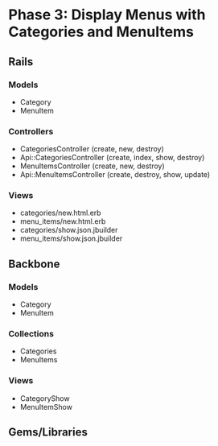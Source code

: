 # Phase 3: Display Menus with Categories and MenuItems

## Rails
### Models
* Category
* MenuItem

### Controllers
* CategoriesController (create, new, destroy)
* Api::CategoriesController (create, index, show, destroy)
* MenuItemsController (create, new, destroy)
* Api::MenuItemsController (create, destroy, show, update)

### Views
* categories/new.html.erb
* menu_items/new.html.erb
* categories/show.json.jbuilder
* menu_items/show.json.jbuilder

## Backbone
### Models
* Category
* MenuItem

### Collections
* Categories
* MenuItems

### Views
* CategoryShow
* MenuItemShow

## Gems/Libraries
